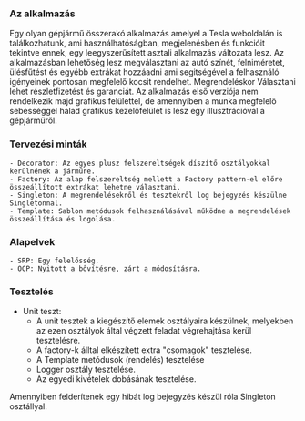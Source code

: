 
### Az alkalmazás

Egy olyan gépjármű összerakó alkalmazás amelyel a Tesla weboldalán is találkozhatunk, ami használhatóságban, megjelenésben és funkcióit tekintve ennek, egy leegyszerűsített asztali alkalmazás változata lesz. Az alkalmazásban lehetőség lesz megválasztani az autó színét, felniméretet, ülésfűtést és egyébb extrákat hozzáadni 
ami segitségével a felhasználó igényeinek pontosan megfelelő kocsit rendelhet. Megrendeléskor Választani lehet részletfizetést és garanciát. Az alkalmazás első verziója nem rendelkezik majd grafikus felülettel, de amennyiben a munka megfelelő sebességgel halad grafikus kezelőfelület is lesz egy illusztrációval a gépjárműről.

### Tervezési minták
	- Decorator: Az egyes plusz felszereltségek díszítő osztályokkal kerülnének a járműre.
	- Factory: Az alap felszereltség mellett a Factory pattern-el előre összeállított extrákat lehetne választani.
	- Singleton: A megrendelésekről és tesztekről log bejegyzés készülne Singletonnal.
	- Template: Sablon metódusok felhasználásával működne a megrendelések összeállítása és logolása. 

### Alapelvek
	- SRP: Egy felelősség.
	- OCP: Nyitott a bővítésre, zárt a módosításra.

### Tesztelés

- Unit teszt:
	- A unit tesztek a kiegészítő elemek osztályaira készülnek, melyekben az ezen osztályok által végzett feladat végrehajtása kerül tesztelésre. 
	- A factory-k álltal elkészített extra "csomagok" tesztelése.
	- A Template metódusok (rendelés) tesztelése 
	- Logger osztály tesztelése.
	- Az egyedi kivételek dobásának tesztelése. 

Amennyiben felderítenek egy hibát log bejegyzés készül róla Singleton osztállyal.
	